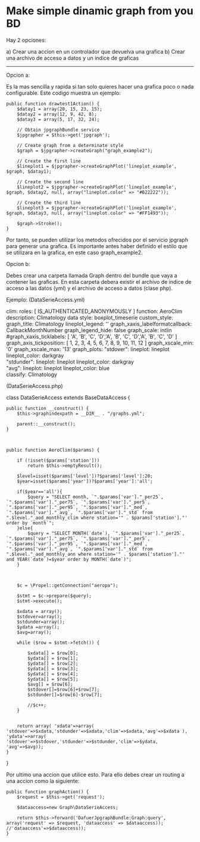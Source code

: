 Make simple dinamic graph from you BD
=====================================

Hay 2 opciones:

a) Crear una accion en un controlador que devuelva una grafica
b) Crear una archivo de acceso a datos y un indice de graficas

---

Opcion a:

   Es la mas sencilla y rapida si tan solo quieres hacer una grafica poco o nada
configurable. Este codigo muestra un ejemplo:

    public function drawtest1Action() {
        $datay1 = array(20, 15, 23, 15);
        $datay2 = array(12, 9, 42, 8);
        $datay3 = array(5, 17, 32, 24);

        // Obtain jpgraphBundle service
        $jpgrapher = $this->get('jpgraph');

        // Create graph from a determinate style
        $graph = $jpgrapher->createGraph("graph_example2");

        // Create the first line
        $lineplot1 = $jpgrapher->createGraphPlot('lineplot_example', $graph, $datay1);

        // Create the second line
        $lineplot2 = $jpgrapher->createGraphPlot('lineplot_example', $graph, $datay2, null, array("lineplot.color" => "#B22222"));

        // Create the third line
        $lineplot3 = $jpgrapher->createGraphPlot('lineplot_example', $graph, $datay3, null, array("lineplot.color" => "#FF1493"));

        $graph->Stroke();
    }

   Por tanto, se pueden utilizar los metodos ofrecidos por el servicio jpgraph 
para generar una grafica. Es importante antes haber definido el estilo que se 
utilizara en la grafica, en este caso graph_example2.


Opcion b:

   Debes crear una carpeta llamada Graph dentro del bundle que vaya a contener
las graficas. En esta carpeta debera existir el archivo de indice de acceso a las
datos (yml) y el archivo de acceso a datos (clase php).

Ejemplo: (DataSerieAccess.yml)

clim:
    roles: [ IS_AUTHENTICATED_ANONYMOUSLY ]
    function: AeroClim
    description: Climatology data
    style: boxplot_timeserie
    custom_style:
        graph_title: Climatology
        lineplot_legend: ''
        graph_xaxis_labelformatcallback: CallbackMonthNumber
        graph_legend_hide: false
        graph_scale: intlin
        #graph_xaxis_ticklabels:  [ 'A', 'B', 'C', 'D','A', 'B', 'C', 'D','A', 'B', 'C', 'D' ]
        graph_axis_tickposition: [ 1, 2, 3, 4, 5, 6, 7, 8, 9, 10, 11, 12 ]
        graph_xscale_min: '0'
        graph_xscale_max: '13'
        graph_plots:
            "stdover":
                lineplot: lineplot
                lineplot_color: darkgray   
            "stdunder":
                lineplot: lineplot
                lineplot_color: darkgray   
            "avg":
                lineplot: lineplot
                lineplot_color: blue                   
    classify: Climatology


(DataSerieAccess.php)

class DataSerieAccess extends BaseDataAccess {

    public function __construct() {
        $this->graphindexpath = __DIR__ . "/graphs.yml";

        parent::__construct();
    }



    public function AeroClim($params) {
        
        if (!isset($params['station']))
            return $this->emptyResult();

        $level=isset($params['level'])?$params['level']:20;
        $year=isset($params['year'])?$params['year']:'all';
        
        if($year=='all'){
            $query = "SELECT month, `".$params['var']."_per25`, `".$params['var']."_per75`, `".$params['var']."_per5`, `".$params['var']."_per95`, `".$params['var']."_med`, `".$params['var']."_avg`, `".$params['var']."_std` from ".$level."_aod_monthly_clim where station='" . $params['station']."' order by `month`";
        }else{
            $query = "SELECT MONTH(`date`), `".$params['var']."_per25`, `".$params['var']."_per75`, `".$params['var']."_per5`, `".$params['var']."_per95`, `".$params['var']."_med`, `".$params['var']."_avg`, `".$params['var']."_std` from ".$level."_aod_monthly_ann where station='" . $params['station']."' and YEAR(`date`)=$year order by MONTH(`date`)";
        }
       


        $c = \Propel::getConnection("aeropa");

        $stmt = $c->prepare($query);
        $stmt->execute();

        $xdata = array();
        $stdover=array();
        $stdunder=array();
        $ydata =array();
        $avg=array();

        while ($row = $stmt->fetch()) {

            $xdata[] = $row[0];
            $ydata[] = $row[1];
            $ydata[] = $row[2];
            $ydata[] = $row[3];
            $ydata[] = $row[4];
            $ydata[] = $row[5];
            $avg[] = $row[6];
            $stdover[]=$row[6]+$row[7];
            $stdunder[]=$row[6]-$row[7];
            
            //$c++;
        }

   
        return array( 'xdata'=>array(  'stdover'=>$xdata,'stdunder'=>$xdata,'clim'=>$xdata,'avg'=>$xdata ), 'ydata'=>array( 'stdover'=>$stdover,'stdunder'=>$stdunder,'clim'=>$ydata, 'avg'=>$avg));
    }
}

Por ultimo una accion que utilice esto. Para ello debes crear un routing a una accion como la siguiente:

    public function graphAction() {   
        $request = $this->get('request');

        $dataaccess=new Graph\DataSerieAccess;
        
        return $this->forward('DafuerJpgraphBundle:Graph:query', array('request' => $request, 'dataaccess' => $dataaccess)); //'dataaccess'=>$dataaccess));
    }









